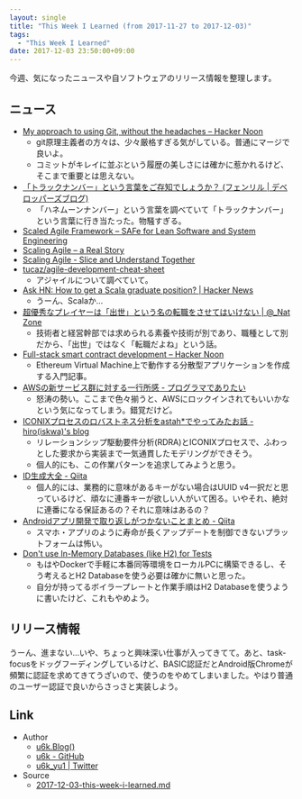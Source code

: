 ```yaml
---
layout: single
title: "This Week I Learned (from 2017-11-27 to 2017-12-03)"
tags:
  - "This Week I Learned"
date: 2017-12-03 23:50:00+09:00
---
```


今週、気になったニュースや自ソフトウェアのリリース情報を整理します。

## ニュース

- [My approach to using Git, without the headaches – Hacker Noon](https://hackernoon.com/my-approach-to-using-git-without-the-headaches-6926df5af0c7)
    - git原理主義者の方々は、少々厳格すぎる気がしている。普通にマージで良いよ。
    - コミットがキレイに並ぶという履歴の美しさには確かに惹かれるけど、そこまで重要とは思えない。
- [「トラックナンバー」という言葉をご存知でしょうか？ (フェンリル \| デベロッパーズブログ)](https://blog.fenrir-inc.com/jp/2013/02/trucknumber.html)
    - 「ハネムーンナンバー」という言葉を調べていて「トラックナンバー」という言葉に行き当たった。物騒すぎる。
- [Scaled Agile Framework – SAFe for Lean Software and System Engineering](http://jp4.scaledagileframework.com/)
- [Scaling Agile – a Real Story](https://www.infoq.com/articles/making-scaling-agile-work-1)
- [Scaling Agile - Slice and Understand Together](https://www.infoq.com/articles/making-scaling-agile-work-2)
- [tucaz/agile-development-cheat-sheet](https://github.com/tucaz/agile-development-cheat-sheet/blob/master/README.md)
    - アジャイルについて調べていて。
- [Ask HN: How to get a Scala graduate position? \| Hacker News](https://news.ycombinator.com/item?id=15777514)
    - うーん、Scalaか…
- [超優秀なプレイヤーは「出世」という名の転職をさせてはいけない \| @_Nat Zone](https://www.sakimura.org/2017/11/4048/)
    - 技術者と経営幹部では求められる素養や技術が別であり、職種として別だから、「出世」ではなく「転職だよね」という話。
- [Full-stack smart contract development – Hacker Noon](https://hackernoon.com/full-stack-smart-contract-development-fccdfe5176ce)
    - Ethereum Virtual Machine上で動作する分散型アプリケーションを作成する入門記事。
- [AWSの新サービス群に対する一行所感 - プログラマでありたい](http://blog.takuros.net/entry/2017/11/30/111342)
    - 怒涛の勢い。ここまで色々揃うと、AWSにロックインされてもいいかなという気になってしまう。錯覚だけど。
- [ICONIXプロセスのロバストネス分析をastah*でやってみたお話 - hiro(iskwa)'s blog](http://hiroi.hateblo.jp/entry/2017/12/01/123036)
    - リレーションシップ駆動要件分析(RDRA)とICONIXプロセスで、ふわっとした要求から実装まで一気通貫したモデリングができそう。
    - 個人的にも、この作業パターンを追求してみようと思う。
- [ID生成大全 - Qiita](https://qiita.com/kawasima/items/6b0f47a60c9cb5ffb5c4)
    - 個人的には、業務的に意味があるキーがない場合はUUID v4一択だと思っているけど、頑なに連番キーが欲しい人がいて困る。いやそれ、絶対に連番になる保証あるの？それに意味はあるの？
- [Androidアプリ開発で取り返しがつかないことまとめ - Qiita](https://qiita.com/ryo_mm2d/items/6da55b7801863562e7b3)
    - スマホ・アプリのように寿命が長くアップデートを制御できないプラットフォームは怖い。
- [Don't use In-Memory Databases (like H2) for Tests](https://blog.philipphauer.de/dont-use-in-memory-databases-tests-h2/)
    - もはやDockerで手軽に本番同等環境をローカルPCに構築できるし、そう考えるとH2 Databaseを使う必要は確かに無いと思った。
    - 自分が持ってるボイラープレートと作業手順はH2 Databaseを使うように書いたけど、これもやめよう。

## リリース情報

うーん、進まない…いや、ちょっと興味深い仕事が入ってきてて。あと、task-focusをドッグフーディングしているけど、BASIC認証だとAndroid版Chromeが頻繁に認証を求めてきてうざいので、使うのをやめてしまいました。やはり普通のユーザー認証で良いからさっさと実装しよう。

## Link

- Author
    - [u6k.Blog()](https://blog.u6k.me/)
    - [u6k - GitHub](https://github.com/u6k)
    - [u6k_yu1 \| Twitter](https://twitter.com/u6k_yu1)
- Source
    - [2017-12-03-this-week-i-learned.md](https://github.com/u6k/blog/blob/master/_posts/2017-12-03-this-week-i-learned.md)
